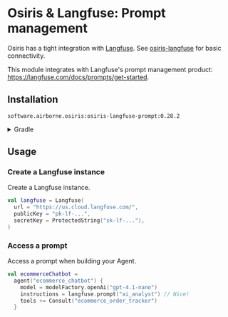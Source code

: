 # Osiris & Langfuse: Prompt management

Osiris has a tight integration with [Langfuse](https://langfuse.com/).
See [osiris-langfuse](../) for basic connectivity.

This module integrates with Langfuse's prompt management product:
https://langfuse.com/docs/prompts/get-started.

## Installation

`software.airborne.osiris:osiris-langfuse-prompt:0.28.2`

<details>

<summary>Gradle</summary>

```kotlin
plugins {
  id("com.google.cloud.artifactregistry.gradle-plugin")
}

repositories {
  maven {
    url = uri("artifactregistry://us-central1-maven.pkg.dev/airborne-software/maven")
  }
}

dependencies {
  implementation("software.airborne.osiris:osiris-langfuse:0.28.2")
  implementation("software.airborne.osiris:osiris-langfuse-prompt:0.28.2")

  /**
   * Also include the following,
   * assuming you're using the agentic framework.
   */
  implementation("software.airborne.osiris:osiris-agentic:0.28.2") 
}
```

</details>

## Usage

### Create a Langfuse instance

Create a Langfuse instance.

```kotlin
val langfuse = Langfuse(
  url = "https://us.cloud.langfuse.com/",
  publicKey = "pk-lf-...",
  secretKey = ProtectedString("sk-lf-..."),
)
```

### Access a prompt

Access a prompt when building your Agent.

```kotlin
val ecommerceChatbot =
  agent("ecommerce_chatbot") {
    model = modelFactory.openAi("gpt-4.1-nano")
    instructions = langfuse.prompt("ai_analyst") // Nice!
    tools += Consult("ecommerce_order_tracker")
  }
```
